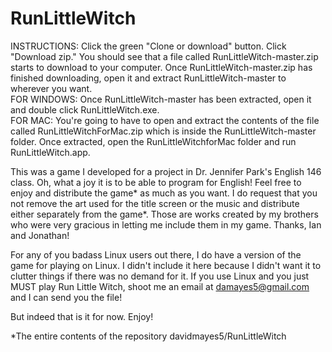 # RunLittleWitch
INSTRUCTIONS: Click the green "Clone or download" button.  Click "Download zip."  You should see that a file called RunLittleWitch-master.zip starts to download to your computer.  Once RunLittleWitch-master.zip has finished downloading, open it and extract RunLittleWitch-master to wherever you want.  <br>      FOR WINDOWS: Once RunLittleWitch-master has been extracted, open it and double click RunLittleWitch.exe.
<br>      FOR MAC: You're going to have to open and extract the contents of the file called RunLittleWitchForMac.zip which is inside the RunLittleWitch-master folder.  Once extracted, open the RunLittleWitchforMac folder and run RunLittleWitch.app.

This was a game I developed for a project in Dr. Jennifer Park's English 146 class. Oh, what a joy it is to be able to program for English! Feel free to enjoy and distribute the game* as much as you want. I do request that you not remove the art used for the title screen or the music and distribute either separately from the game*. Those are works created by my brothers who were very gracious in letting me include them in my game. Thanks, Ian and Jonathan!

For any of you badass Linux users out there, I do have a version of the game for playing on Linux.  I didn't include it here because I didn't want it to clutter things if there was no demand for it.  If you use Linux and you just MUST play Run Little Witch, shoot me an email at damayes5@gmail.com and I can send you the file!

But indeed that is it for now. Enjoy!

*The entire contents of the repository davidmayes5/RunLittleWitch
